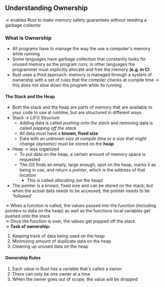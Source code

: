 ## **Understanding Ownership**  
&rarr; enables Rust to make memory safety guarantees without needing a garbage collector  

### **What is Ownership**  
* All programs have to manage the way the use a computer's memory while running  
* Some languages have garbage collection that constantly looks for unused memory as the program runs; in other languages the programmer must explicitly allocate and free the memory **(e.g. in C)**
* Rust uses a third approach: memory is managed through a system of ownership with a set of rules that the compiler checks at compile time &rarr; this does not slow down the program while its running

#### **The Stack and the Heap** 
* Both the stack and the heap are parts of memory that are available to your code to use at runtime, but are structured in different ways
* Stack &rarr; LIFO Structure  
    * Adding data is called _pushing onto the stack_ and removing data is called _popping off the stack_
    * All data must have a **known, fixed size**
    * Data with an _unknown size at compile time or a size that might change (dynamic)_ must be stored on the **heap**
* Heap &rarr; less organized
    * To put data on the heap, a certain amount of memory space is requested
    * The OS finds an empty, large enough, spot on the heap, marks it as being in use, and return a _pointer_, which is the address of that location
        * This is called _allocating (on the heap)_
* The pointer is a known, fixed size and can be stored on the stack; but when the actual data needs to be accessed, the pointer needs to be 'followed'

&rarr; When a function is called, the values passed into the function (including pointers to data on the heap) as well as the functions local variables get pushed onto the stack  
&rarr; Once the function is over, the values get popped off the stack  
&rarr; **Task of ownership:**  
1. Keeping track of data being used on the heap  
2. Minimizing amount of duplicate data on the heap  
3. Cleaning up unused data on the heap

#### **Ownership Rules**  
1. Each value in Rust has a variable that's called a _owner_
2. There can only be one owner at a time
3. WHen the owner goes out of scope, the value will be dropped